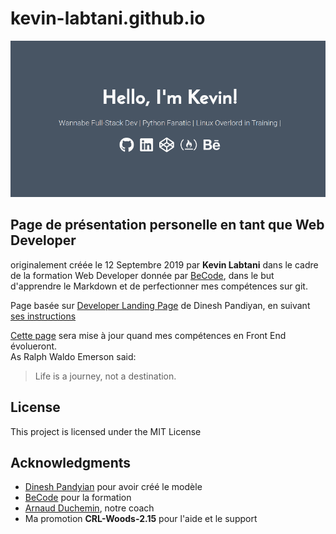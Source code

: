 # kevin-labtani.github.io
![landing_page](/landing_resized.png)

## Page de présentation personelle en tant que Web Developer

originalement créée le 12 Septembre 2019 par __Kevin Labtani__
dans le cadre de la formation Web Developer donnée par [BeCode](https://www.becode.org/), dans le but d'apprendre le Markdown et de perfectionner mes compétences sur git.

Page basée sur [Developer Landing Page](https://github.com/flexdinesh/dev-landing-page) de Dinesh Pandiyan, en suivant [ses instructions](https://dev.to/flexdinesh/create-your-developer-landing-page-with-github-pages---42jk)

[Cette page](kevin-labtani.github.io) sera mise à jour quand mes compétences en Front End évolueront.  
As Ralph Waldo Emerson said:
>Life is a journey, not a destination.

## License

This project is licensed under the MIT License


## Acknowledgments

* [Dinesh Pandyian](https://github.com/flexdinesh) pour avoir créé le modèle
* [BeCode](https://www.becode.org/) pour la formation
* [Arnaud Duchemin](https://github.com/Cervant3s), notre coach
* Ma promotion __CRL-Woods-2.15__ pour l'aide et le support
